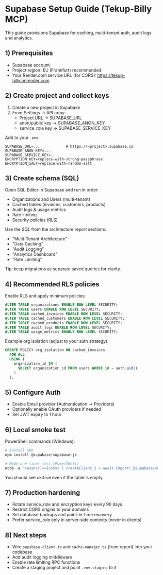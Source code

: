 # Supabase Setup Guide (Tekup-Billy MCP)

This guide provisions Supabase for caching, multi-tenant auth, audit logs and analytics.

## 1) Prerequisites

- Supabase account
- Project region: EU (Frankfurt) recommended
- Your Render.com service URL (for CORS): <https://tekup-billy.onrender.com>

## 2) Create project and collect keys

1. Create a new project in Supabase
2. From Settings → API copy:
   - Project URL → SUPABASE_URL
   - anon/public key → SUPABASE_ANON_KEY
   - service_role key → SUPABASE_SERVICE_KEY

Add to your `.env`:

```env
SUPABASE_URL=...            # https://<project>.supabase.co
SUPABASE_ANON_KEY=...
SUPABASE_SERVICE_KEY=...
ENCRYPTION_KEY=replace-with-strong-passphrase
ENCRYPTION_SALT=replace-with-random-salt
```

## 3) Create schema (SQL)

Open SQL Editor in Supabase and run in order:

- Organizations and Users (multi-tenant)
- Cached tables (invoices, customers, products)
- Audit logs & usage metrics
- Rate limiting
- Security policies (RLS)

Use the SQL from the architecture report sections:

- "Multi-Tenant Architecture"
- "Data Caching"
- "Audit Logging"
- "Analytics Dashboard"
- "Rate Limiting"

Tip: keep migrations as separate saved queries for clarity.

## 4) Recommended RLS policies

Enable RLS and apply minimum policies:

```sql
ALTER TABLE organizations ENABLE ROW LEVEL SECURITY;
ALTER TABLE users ENABLE ROW LEVEL SECURITY;
ALTER TABLE cached_invoices ENABLE ROW LEVEL SECURITY;
ALTER TABLE cached_customers ENABLE ROW LEVEL SECURITY;
ALTER TABLE cached_products ENABLE ROW LEVEL SECURITY;
ALTER TABLE audit_logs ENABLE ROW LEVEL SECURITY;
ALTER TABLE usage_metrics ENABLE ROW LEVEL SECURITY;
```

Example org isolation (adjust to your auth strategy):

```sql
CREATE POLICY org_isolation ON cached_invoices
  FOR ALL
  USING (
    organization_id IN (
      SELECT organization_id FROM users WHERE id = auth.uid()
    )
  );
```

## 5) Configure Auth

- Enable Email provider (Authentication → Providers)
- Optionally enable OAuth providers if needed
- Set JWT expiry to 1 hour

## 6) Local smoke test

PowerShell commands (Windows):

```powershell
# Install SDK
npm install @supabase/supabase-js

# Node one-liner test (PowerShell)
node -e "(async()=>{const { createClient } = await import('@supabase/supabase-js'); const c=createClient(process.env.SUPABASE_URL, process.env.SUPABASE_ANON_KEY); const { data, error } = await c.from('organizations').select('*').limit(1); console.log({ ok: !error, count: data?.length ?? 0, error }); })()"
```

You should see ok:true even if the table is empty.

## 7) Production hardening

- Rotate service_role and encryption keys every 90 days
- Restrict CORS origins to your domains
- Set database backups and point-in-time recovery
- Prefer service_role only in server-side contexts (never in clients)

## 8) Next steps

- Wire `supabase-client.ts` and `cache-manager.ts` (from report) into your codebase
- Add audit logging middleware
- Enable rate limiting RPC functions
- Create a staging project and point `.env.staging` to it
